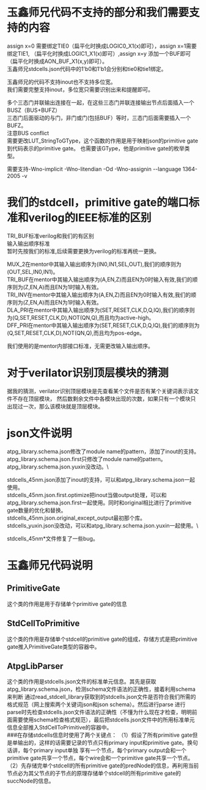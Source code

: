 # 玉鑫师兄代码不支持的部分和我们需要支持的内容
assign x=0 需要绑定TIE0（扁平化时换成LOGIC0_X1(x)即可），assign x=1需要绑定TIE1,
（扁平化时换成LOGIC1_X1(x)即可）,assign x=y 添加一个BUF即可（扁平化时换成AON_BUF_X1(x,y)即可）。\
玉鑫师兄stdcells.json代码中的1'b0和1'b1会分别和tie0和tie1绑定。

玉鑫师兄的代码不支持inout也不支持多位宽。\
我们需要完整支持inout，多位宽只需要识别出来和提醒即可。

多个三态门并联输出连接在一起，在这些三态门并联连接输出节点后面插入一个BUSZ（BUS+BUFZ）\
三态门后面驱动的与门，非门或门(包括BUF）等时，三态门后面需要插入一个BUFZ。\
注意BUS conflict\
需要更改LUT_StringToGType，这个函数的作用是用于映射json的primitive gate到代码表示的primitive gate。
也需要该GType，他是primitive gate的枚举类型。

需要支持-Wno-implicit -Wno-litendian -Od -Wno-assignin --language 1364-2005 -v

# 我们的stdcell，primitive gate的端口标准和verilog的IEEE标准的区别
TRI_BUF标准verilog和我们的有区别 \
输入输出顺序标准 \
暂时先按我们的标准,后续需要更换为verilog的标准再统一更换。 

MUX_2在mentor中其输入输出顺序为(IN0,IN1,SEL,OUT),我们的顺序则为(OUT,SEL,IN0,IN1)。 \
TRI_BUF在mentor中其输入输出顺序为(A,EN,Z)而且EN为0时输入有效,我们的顺序则为(Z,EN,A)而且EN为1时输入有效。 \
TRI_INV在mentor中其输入输出顺序为(A,EN,Z)而且EN为0时输入有效,我们的顺序则为(Z,EN,A)而且EN为1时输入有效。 \
DLA_PRI在mentor中其输入输出顺序为(SET,RESET,CLK,D,Q,IQ),我们的顺序则为(Q,SET,RESET,CLK,D),NOT(QN,Q),而且均为active-high。 \
DFF_PRI在mentor中其输入输出顺序为(SET,RESET,CLK,D,Q,IQ),我们的顺序则为(Q,SET,RESET,CLK,D),NOT(QN,Q),而且均为pos-edge。 

我们使用的是mentor内部接口标准，无需更改输入输出顺序。

# 对于verilator识别顶层模块的猜测
据我的猜测，verilator识别顶层模块是先查看某个文件是否有某个关键词表示该文件不存在顶层模块，
然后数剩余文件中各模块出现的次数，如果只有一个模块只出现过一次，那么该模块就是顶层模块。

# json文件说明
atpg_library.schema.json修改了module name的pattern，添加了inout的支持。\
atpg_library.schema.json.first只修改了module name的pattern。\
atpg_library.schema.json.yuxin没改动。\

stdcells_45nm.json添加了inout的支持，可以和atpg_library.schema.json一起使用。\
stdcells_45nm.json.first.optimize把inout当做output处理，可以和atpg_library.schema.json.first一起使用。同时和original相比进行了primitive gate数量的优化和替换。\
stdcells_45nm.json.original_except_output最初那个库。\
stdcells_yuxin.json没改动，可以和atpg_library.schema.json.yuxin一起使用。\

stdcells_45nm\*文件修复了一些bug。

# 玉鑫师兄代码说明
## PrimitiveGate
这个类的作用是用于存储单个primitive gate的信息
## StdCellToPrimitive
这个类的作用是存储单个stdcell的primitive gate的组成，存储方式是把primitive gate推入PrimitiveGate类型的容器中。
## AtpgLibParser
这个类的作用是stdcells.json文件的标准单元信息。其先是获取atpg_library.schema.json，检测schema文件语法的正确性，接着利用schema来判断
通过read_stdcell_library获取到的stdcells.json文件是否符合我们所需的格式规范（网上搜索两个关键词json和json schema）。然后进行parse
进行parse时先检查stdcells.json文件语法的正确性（不懂为什么现在才检查，明明前面需要使用schema检查格式规范），最后把stdcells.json文件中的所用标准单元信息全部推入StdCellToPrimitive的容器中。\
###在存储stdcells信息时使用了两个关键点：
（1）假设了所有primitive gate但是单输出的，这样的话需要记录的节点只有primary input和primitive gate。换句话讲，每个primary input单独
享有一个节点，每个primary output会和一个primitive gate共享一个节点，每个wire会和一个primitive gate共享一个节点。
（2）先存储完单个stdcell的所有primitive gate的predNode的信息，再利用当前节点必为其父节点的子节点的原理存储单个stdcell的所有primitive gate的succNode的信息。
